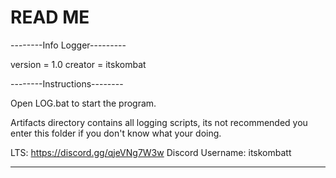 # READ ME
--------Info Logger---------

version = 1.0
creator = itskombat

--------Instructions--------

Open LOG.bat to start the program.

Artifacts directory contains all logging scripts, its not recommended you
enter this folder if you don't know what your doing.

LTS: https://discord.gg/qjeVNg7W3w
Discord Username: itskombatt

--------------------------------
